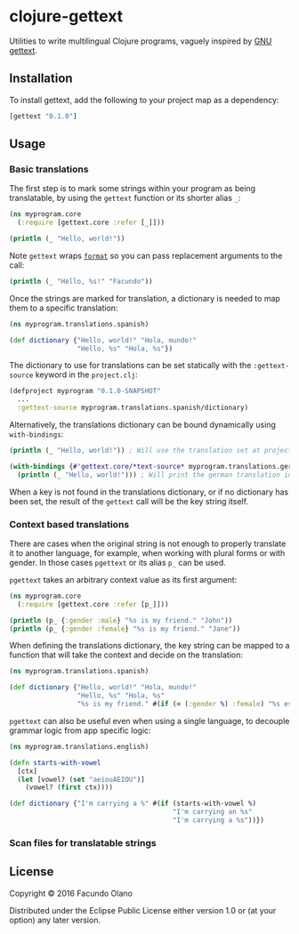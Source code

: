 # clojure-gettext

Utilities to write multilingual Clojure programs, vaguely inspired by [GNU gettext](https://www.gnu.org/software/gettext/).

## Installation

To install gettext, add the following to your project map as a dependency:

```clojure
[gettext "0.1.0"]
```

## Usage

### Basic translations

The first step is to mark some strings within your program as being translatable,
by using the `gettext` function or its shorter alias `_`:

```clojure
(ns myprogram.core
  (:require [gettext.core :refer [_]]))

(println (_ "Hello, world!"))
```

Note `gettext` wraps [`format`](https://clojuredocs.org/clojure.core/format) so
you can pass replacement arguments to the call:

```clojure
(println (_ "Hello, %s!" "Facundo"))
```

Once the strings are marked for translation, a dictionary is needed to map them
to a specific translation:

```clojure
(ns myprogram.translations.spanish)

(def dictionary {"Hello, world!" "Hola, mundo!"
                 "Hello, %s" "Hola, %s"})
```

The dictionary to use for translations can be set statically with the
`:gettext-source` keyword in the `project.clj`:

```clojure
(defproject myprogram "0.1.0-SNAPSHOT"
  ...
  :gettext-source myprogram.translations.spanish/dictionary)
```

Alternatively, the translations dictionary can be bound dynamically using
`with-bindings`:

```clojure
(println (_ "Hello, world!")) ; Will use the translation set at project.clj or return the key if none set

(with-bindings {#'gettext.core/*text-source* myprogram.translations.german/dictionary}
  (println (_ "Hello, world!"))) ; Will print the german translation instead

```

When a key is not found in the translations dictionary, or if no dictionary
has been set, the result of the `gettext` call will be the key string itself.

### Context based translations

There are cases when the original string is not enough to properly translate it
to another language, for example, when working with plural forms or with gender.
In those cases `pgettext` or its alias `p_` can be used.

`pgettext` takes an arbitrary context value as its first argument:

```clojure
(ns myprogram.core
  (:require [gettext.core :refer [p_]]))

(println (p_ {:gender :male} "%s is my friend." "John"))
(println (p_ {:gender :female} "%s is my friend." "Jane"))
```

When defining the translations dictionary, the key string can be mapped to a
function that will take the context and decide on the translation:

```clojure
(ns myprogram.translations.spanish)

(def dictionary {"Hello, world!" "Hola, mundo!"
                 "Hello, %s" "Hola, %s"
                 "%s is my friend." #(if (= (:gender %) :female) "%s es mi amiga." "%s es mi amigo.") })
```

`pgettext` can also be useful even when using a single language, to decouple grammar
logic from app specific logic:

```clojure
(ns myprogram.translations.english)

(defn starts-with-vowel
  [ctx]
  (let [vowel? (set "aeiouAEIOU")]
    (vowel? (first ctx))))

(def dictionary {"I'm carrying a %" #(if (starts-with-vowel %)
                                         "I'm carrying an %s"
                                         "I'm carrying a %s"))})
```

### Scan files for translatable strings

## License

Copyright © 2016 Facundo Olano

Distributed under the Eclipse Public License either version 1.0 or (at
your option) any later version.

